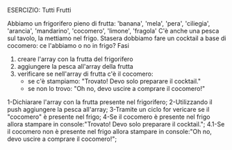 ESERCIZIO: Tutti Frutti

Abbiamo un frigorifero pieno di frutta:
'banana', 'mela', 'pera', 'ciliegia', 'arancia', 'mandarino', 'cocomero', 'limone', 'fragola'
C'è anche una pesca sul tavolo, la mettiamo nel frigo.
Stasera dobbiamo fare un cocktail a base di cocomero: ce l'abbiamo o no in frigo?
Fasi
1. creare l'array con la frutta del frigorifero
2. aggiungere la pesca all'array della frutta
3. verificare se nell'array di frutta c'è il cocomero:
   - se c'è stampiamo: "Trovato! Devo solo preparare il cocktail."
   - se non lo trovo: "Oh no, devo uscire a comprare il cocomero!"


1-Dichiarare l'array con la frutta presente nel frigorifero;
2-Utilizzando il push aggiungere la pesca all'array;
3-Tramite un ciclo for vericare se il "cocomero" è presente nel frigo;
4-Se il cocomero è presente nel frigo allora stampare in console:"Trovato! Devo solo preparare il cocktail.";
4.1-Se il cocomero non è presente nel frigo allora stampare in console:"Oh no, devo uscire a comprare il cocomero!";